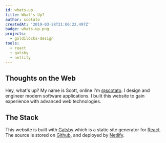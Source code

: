 ```yaml
---
id: whats-up
title: What's Up?
author: scotato
createdAt: '2019-03-28T21:06:22.497Z'
badge: whats-up.png
projects:
  - goldilocks-design
tools:
  - react
  - gatsby
  - netlify
---
```


## Thoughts on the Web
Hey, what's up? My name is Scott, online I'm [@scotato](https://twitter.com/scotato). I design and engineer modern software applications. I built this website to gain experience with advanced web technologies.

## The Stack
This website is built with [Gatsby](https://www.gatsbyjs.org/) which is a static site generator for [React](http://reactjs.org/). The source is stored on [Github](https://github.com/scotato/goldilocks.design), and deployed by [Netlify](https://www.netlify.com/).
